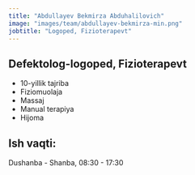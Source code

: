 ```yaml
---
title: "Abdullayev Bekmirza Abduhalilovich"
image: "images/team/abdullayev-bekmirza-min.png"
jobtitle: "Logoped, Fizioterapevt"
---
```


## Defektolog-logoped, Fizioterapevt
+ 10-yillik tajriba
+ Fiziomuolaja
+ Massaj
+ Manual terapiya
+ Hijoma

## Ish vaqti: 
Dushanba - Shanba, 08:30 - 17:30
